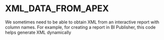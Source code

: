 # XML_DATA_FROM_APEX

We sometimes need to be able to obtain XML from an interactive report with column names. For example, for creating a report in BI Publisher, this code helps generate XML dynamically
